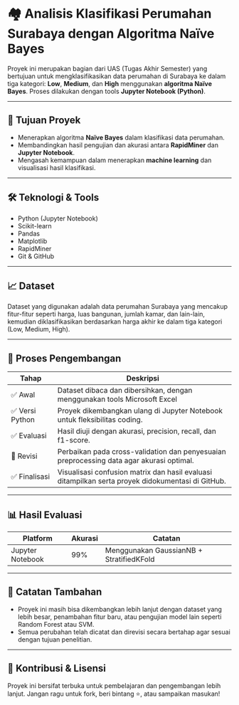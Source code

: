# 🏘️ Analisis Klasifikasi Perumahan Surabaya dengan Algoritma Naïve Bayes

Proyek ini merupakan bagian dari UAS (Tugas Akhir Semester) yang bertujuan untuk mengklasifikasikan data perumahan di Surabaya ke dalam tiga kategori: **Low**, **Medium**, dan **High** menggunakan **algoritma Naïve Bayes**. Proses dilakukan dengan tools **Jupyter Notebook (Python)**.

---

## 🚀 Tujuan Proyek

- Menerapkan algoritma **Naïve Bayes** dalam klasifikasi data perumahan.
- Membandingkan hasil pengujian dan akurasi antara **RapidMiner** dan **Jupyter Notebook**.
- Mengasah kemampuan dalam menerapkan **machine learning** dan visualisasi hasil klasifikasi.

---

## 🛠️ Teknologi & Tools

- Python (Jupyter Notebook)
- Scikit-learn
- Pandas
- Matplotlib
- RapidMiner
- Git & GitHub

---

## 📈 Dataset

Dataset yang digunakan adalah data perumahan Surabaya yang mencakup fitur-fitur seperti harga, luas bangunan, jumlah kamar, dan lain-lain, kemudian diklasifikasikan berdasarkan harga akhir ke dalam tiga kategori (Low, Medium, High).

---

## 🔄 Proses Pengembangan

| Tahap | Deskripsi |
|------|-----------|
| ✅ Awal | Dataset dibaca dan dibersihkan, dengan menggunakan tools Microsoft Excel |
| ✅ Versi Python | Proyek dikembangkan ulang di Jupyter Notebook untuk fleksibilitas coding. |
| ✅ Evaluasi | Hasil diuji dengan akurasi, precision, recall, dan f1-score. |
| 🔄 Revisi | Perbaikan pada cross-validation dan penyesuaian preprocessing data agar akurasi optimal. |
| ✅ Finalisasi | Visualisasi confusion matrix dan hasil evaluasi ditampilkan serta proyek didokumentasi di GitHub. |

---

## 📊 Hasil Evaluasi

| Platform | Akurasi | Catatan |
|----------|---------|---------|
| Jupyter Notebook | 99% | Menggunakan GaussianNB + StratifiedKFold |

---


## 📌 Catatan Tambahan

- Proyek ini masih bisa dikembangkan lebih lanjut dengan dataset yang lebih besar, penambahan fitur baru, atau pengujian model lain seperti Random Forest atau SVM.
- Semua perubahan telah dicatat dan direvisi secara bertahap agar sesuai dengan tujuan penelitian.

---

## 🙌 Kontribusi & Lisensi

Proyek ini bersifat terbuka untuk pembelajaran dan pengembangan lebih lanjut. Jangan ragu untuk fork, beri bintang ⭐, atau sampaikan masukan!
